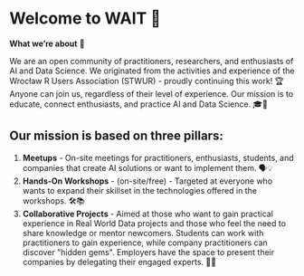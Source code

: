 # Welcome to WAIT 🎉

**What we’re about** 🤖

We are an open community of practitioners, researchers, and enthusiasts of AI and Data Science.
We originated from the activities and experience of the Wrocław R Users Association (STWUR) - proudly continuing this work! 🏆
Anyone can join us, regardless of their level of experience.
Our mission is to educate, connect enthusiasts, and practice AI and Data Science. 🎓🤝

## Our mission is based on three pillars:

1. **Meetups** - On-site meetings for practitioners, enthusiasts, students, and companies that create AI solutions or want to implement them. 🗣️💡
2. **Hands-On Workshops** - (on-site/free) - Targeted at everyone who wants to expand their skillset in the technologies offered in the workshops. 🛠️📚
3. **Collaborative Projects** - Aimed at those who want to gain practical experience in Real World Data projects and those who feel the need to share knowledge or mentor newcomers. Students can work with practitioners to gain experience, while company practitioners can discover "hidden gems". Employers have the space to present their companies by delegating their engaged experts. 🌟🤝






